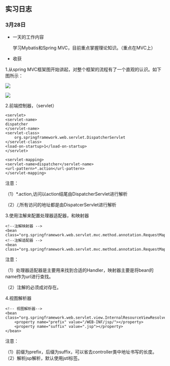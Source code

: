 ## 实习日志

### 3月28日 

* 一天的工作内容 

	学习Mybatis和Spring MVC，目前重点掌握理论知识。（重点在MVC上）

* 收获

1.从spring MVC框架图开始讲起，对整个框架的流程有了一个直观的认识。如下图所示：

![](https://i.imgur.com/owQ3IzY.png)
	
![](https://i.imgur.com/XBrjMqz.png)

<servlet>
2.前端控制器，（servlet）

	<servlet>
    <servlet-name>
	dispatcher
	</servlet-name>
	<servlet-class>
		org.springframework.web.servlet.DispatcherServlet
	</servlet-class>
	<load-on-startup>1</load-on-startup>
	</servlet>
	
</servlet>

	<servlet-mapping>
	<servlet-name>dispatcher</servlet-name>
	<url-pattern>*.action</url-pattern>
	</servlet-mapping>


注意：

（1）*.action,访问以action结尾由DispatcherServlet进行解析 

（2）/,所有访问的地址都是由DispatcerServlet进行解析

<servlet>
3.使用注解来配置处理器适配器，和映射器

	<!--注解映射器 -->
    <bean class="org.springframework.web.servlet.mvc.method.annotation.RequestMappingHandlerMapping"/>
    <!--注解适配器 -->
    <bean class="org.springframework.web.servlet.mvc.method.annotation.RequestMappingHandlerAdapter"/>

注意：

（1）处理器适配器是主要用来找到合适的Handler，映射器主要是将bean的name作为url进行查找。

（2）注解的必须成对存在。

4.视图解析器

    <!-- 视图解析器-->
    <bean class="org.springframework.web.servlet.view.InternalResourceViewResolver">
        <property name="prefix" value="/WEB-INF/jsp/"></property>
        <property name="suffix" value=".jsp"></property>
    </bean>

注意：

（1）前缀为prefix，后缀为suffix，可以省去controller类中地址书写的长度。
（2）解析jsp解析，默认使用jstl标签。





